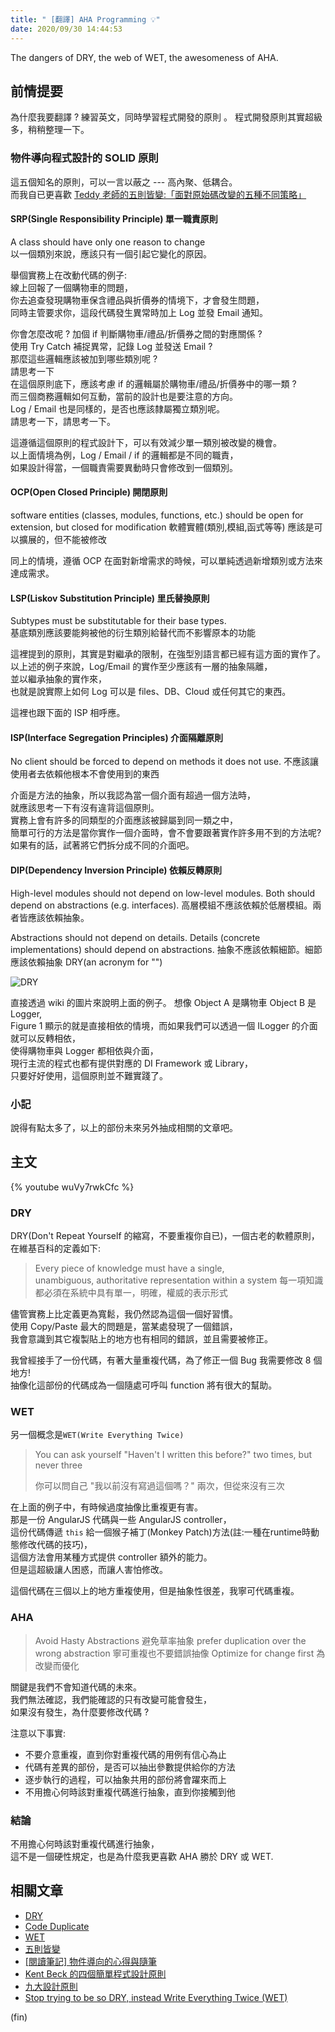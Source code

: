 ```yaml
---
title: " [翻譯] AHA Programming 💡"
date: 2020/09/30 14:44:53
---
```


The dangers of DRY, the web of WET, the awesomeness of AHA.

## 前情提要

為什麼我要翻譯 ? 練習英文，同時學習程式開發的原則 。
程式開發原則其實超級多，稍稍整理一下。

### 物件導向程式設計的 SOLID 原則

這五個知名的原則，可以一言以蔽之 --- 高內聚、低耦合。  
而我自已更喜歡 [Teddy 老師的五則皆變:「面對原始碼改變的五種不同策略」](http://teddy-chen-tw.blogspot.com/2014/04/solid.html)

#### SRP(Single Responsibility Principle) 單一職責原則

A class should have only one reason to change  
以一個類別來說，應該只有一個引起它變化的原因。  

舉個實務上在改動代碼的例子:  
線上回報了一個購物車的問題，  
你去追查發現購物車保含禮品與折價券的情境下，才會發生問題，  
同時主管要求你，這段代碼發生異常時加上 Log 並發 Email 通知。  

你會怎麼改呢 ? 加個 if 判斷購物車/禮品/折價券之間的對應關係 ?  
使用 Try Catch 補捉異常，記錄 Log 並發送 Email ?  
那麼這些邏輯應該被加到哪些類別呢 ?  
請思考一下  
在這個原則底下，應該考慮 if 的邏輯屬於購物車/禮品/折價券中的哪一類 ?  
而三個商務邏輯如何互動，當前的設計也是要注意的方向。  
Log / Email 也是同樣的，是否也應該隸屬獨立類別呢。  
請思考一下，請思考一下。  

這遵循這個原則的程式設計下，可以有效減少單一類別被改變的機會。  
以上面情境為例，Log / Email / if 的邏輯都是不同的職責，  
如果設計得當，一個職責需要異動時只會修改到一個類別。

#### OCP(Open Closed Principle) 開閉原則

software entities (classes, modules, functions, etc.) should be open for extension, but closed for modification
軟體實體(類別,模組,函式等等) 應該是可以擴展的，但不能被修改

同上的情境，遵循 OCP 在面對新增需求的時候，可以單純透過新增類別或方法來達成需求。

#### LSP(Liskov Substitution Principle) 里氏替換原則

Subtypes must be substitutable for their base types.  
基底類別應該要能夠被他的衍生類別給替代而不影響原本的功能

這裡提到的原則，其實是對繼承的限制，在強型別語言都已經有這方面的實作了。
以上述的例子來說，Log/Email 的實作至少應該有一層的抽象隔離，  
並以繼承抽象的實作來，  
也就是說實際上如何 Log 可以是 files、DB、Cloud 或任何其它的東西。  

這裡也跟下面的 ISP 相呼應。

#### ISP(Interface Segregation Principles) 介面隔離原則

No client should be forced to depend on methods it does not use.
不應該讓使用者去依賴他根本不會使用到的東西

介面是方法的抽象，所以我認為當一個介面有超過一個方法時，  
就應該思考一下有沒有違背這個原則。  
實務上會有許多的同類型的介面應該被歸屬到同一類之中，  
簡單可行的方法是當你實作一個介面時，會不會要跟著實作許多用不到的方法呢?
如果有的話，試著將它們拆分成不同的介面吧。

#### DIP(Dependency Inversion Principle) 依賴反轉原則

High-level modules should not depend on low-level modules. Both should depend on abstractions (e.g. interfaces).
高層模組不應該依賴於低層模組。兩者皆應該依賴抽象。

Abstractions should not depend on details. Details (concrete implementations) should depend on abstractions.
抽象不應該依賴細節。細節應該依賴抽象
DRY(an acronym for "")

![DRY](https://i.imgur.com/pI1bZ7h.png)

直接透過 wiki 的圖片來說明上面的例子。
想像 Object A 是購物車 Object B 是 Logger,  
Figure 1 顯示的就是直接相依的情境，而如果我們可以透過一個 ILogger 的介面就可以反轉相依，  
使得購物車與 Logger 都相依與介面，  
現行主流的程式也都有提供對應的 DI Framework 或 Library，  
只要好好使用，這個原則並不難實踐了。

### 小記

說得有點太多了，以上的部份未來另外抽成相關的文章吧。

## 主文

{% youtube wuVy7rwkCfc %}

### DRY

DRY(Don't Repeat Yourself 的縮寫，不要重複你自已)，一個古老的軟體原則，  
在維基百科的定義如下:

> Every piece of knowledge must have a single,  
> unambiguous, authoritative representation within a system
> 每一項知識都必須在系統中具有單一，明確，權威的表示形式

儘管實務上比定義更為寬鬆，我仍然認為這個一個好習慣。  
使用 Copy/Paste 最大的問題是，當某處發現了一個錯誤，  
我會意識到其它複製貼上的地方也有相同的錯誤，並且需要被修正。

我曾經接手了一份代碼，有著大量重複代碼，為了修正一個 Bug 我需要修改 8 個地方!  
抽像化這部份的代碼成為一個隨處可呼叫 function 將有很大的幫助。

### WET

另一個概念是`WET(Write Everything Twice)`

> You can ask yourself "Haven't I written this before?"
> two times, but never three
>
> 你可以問自己 "我以前沒有寫過這個嗎？" 兩次，但從來沒有三次

在上面的例子中，有時候過度抽像比重複更有害。  
那是一份 AngularJS 代碼與一些 AngularJS controller，  
這份代碼傳遞 `this` 給一個猴子補丁(Monkey Patch)方法(註:一種在runtime時動態修改代碼的技巧)，  
這個方法會用某種方式提供 controller 額外的能力。  
但是這超級讓人困惑，而讓人害怕修改。

這個代碼在三個以上的地方重複使用，但是抽象性很差，我寧可代碼重複。

### AHA

> Avoid Hasty Abstractions
> 避免草率抽象
> prefer duplication over the wrong abstraction
> 寧可重複也不要錯誤抽像
> Optimize for change first
> 為改變而優化

關鍵是我們不會知道代碼的未來。  
我們無法確認，我們能確認的只有改變可能會發生，  
如果沒有發生，為什麼要修改代碼 ?

注意以下事實:

- 不要介意重複，直到你對重複代碼的用例有信心為止
- 代碼有差異的部份，是否可以抽出參數提供給你的方法
- 逐步執行的過程，可以抽象共用的部份將會躍來而上
- 不用擔心何時該對重複代碼進行抽象，直到你接觸到他

### 結論

不用擔心何時該對重複代碼進行抽象，  
這不是一個硬性規定，也是為什麼我更喜歡 AHA 勝於 DRY 或 WET.  

## 相關文章

- [DRY](https://en.wikipedia.org/wiki/Don%27t_repeat_yourself)
- [Code Duplicate](https://en.wikipedia.org/wiki/Duplicate_code)
- [WET](https://dev.to/wuz/stop-trying-to-be-so-dry-instead-write-everything-twice-wet-5g33)
- [五則皆變](http://teddy-chen-tw.blogspot.com/2014/04/solid.html)
- [[閱讀筆記] 物件導向的心得與隨筆](https://blog.marsen.me/2020/07/27/2020/oop_experience/)
- [Kent Beck 的四個簡單程式設計原則](https://ihower.tw/blog/archives/7181)
- [九大設計原則](https://codertw.com/%E7%A8%8B%E5%BC%8F%E8%AA%9E%E8%A8%80/410455/)
- [Stop trying to be so DRY, instead Write Everything Twice (WET)](https://dev.to/wuz/stop-trying-to-be-so-dry-instead-write-everything-twice-wet-5g33)

(fin)
